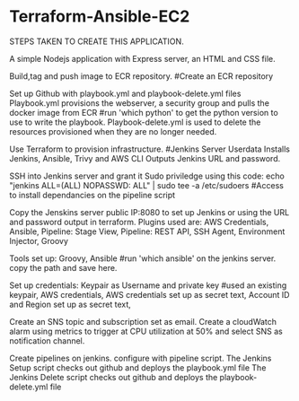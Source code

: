 # Terraform-Ansible-EC2

   STEPS TAKEN TO CREATE THIS APPLICATION. 
   
A simple Nodejs application with Express server, an HTML and CSS file.

Build,tag and push image to ECR repository. #Create an ECR repository 

Set up Github with playbook.yml and playbook-delete.yml files
   Playbook.yml provisions the webserver, a security group and pulls the docker image from ECR #run 'which python' to get the python version to use to write the 
   playbook.
    Playbook-delete.yml is used to delete the resources provisioned when they are no longer needed.

Use Terraform to provision infrastructure. #Jenkins Server
  Userdata Installs Jenkins, Ansible, Trivy and AWS CLI 
  Outputs Jenkins URL and password.

SSH into Jenkins server and grant it Sudo priviledge using this code:
echo "jenkins ALL=(ALL) NOPASSWD: ALL" | sudo tee -a /etc/sudoers #Access to install dependancies on the pipeline script

Copy the Jenskins server public IP:8080 to set up Jenkins or using the URL and password output in terraform.
Plugins used are:
   AWS Credentials,
   Ansible,
   Pipeline: Stage View,
   Pipeline: REST API,
   SSH Agent,
   Environment Injector,
   Groovy

Tools set up:
    Groovy,
    Ansible #run 'which ansible' on the jenkins server. copy the path and save here.

Set up credentials:
    Keypair as Username and private key #used an existing keypair,
    AWS credentials,
    AWS credentials set up as secret text,
    Account ID and Region set up as secret text,

Create an SNS topic and subscription set as email.
Create a cloudWatch alarm using metrics to trigger at CPU utilization at 50% and select SNS as notification channel.

Create pipelines on jenkins. configure with pipeline script. 
   The Jenkins Setup script checks out github and deploys the playbook.yml file
   The Jenkins Delete script checks out github and deploys the playbook-delete.yml file



